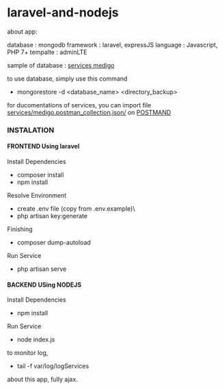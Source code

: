 # laravel-and-nodejs


about app:

database : mongodb
framework : laravel, expressJS
language : Javascript, PHP 7+
tempalte : adminLTE

sample of database : [services medigo](https://github.com/mrbontor/laravel-and-nodejs/services/medigo_db_sample/)

to use database, simply use this command
- mongorestore -d <database_name> <directory_backup>


for ducomentations of services, you can import file [services/medigo.postman_collection.json/](https://github.com/mrbontor/laravel-and-nodejs/services/medigo.postman_collection.json) on [POSTMAND](https://learning.postman.com/docs/postman/collections/working-with-openAPI/)


### INSTALATION


#### FRONTEND Using laravel

Install Dependencies
- composer install
- npm install

Resolve Environment
- create .env file (copy from .env.example)\
- php artisan key:generate

Finishing
- composer dump-autoload

Run Service
- php artisan serve



#### BACKEND USing NODEJS

Install Dependencies
- npm install

Run Service
- node index.js

to monitor log,
- tail -f var/log/logServices


about this app, fully ajax.
